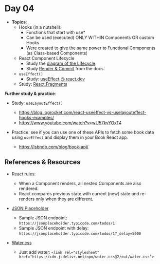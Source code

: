 # Day 04

  - **Topics**:
    - Hooks (in a nutshell):
        - Functions that start with use*
        - Can be used (executed) ONLY WITHIN Components OR custom Hooks
        - Were created to give the same power to Functional Components (as Class-based Components)
    - React Component Lifecycle
      - Study the [diagram of the Lifecycle](https://wavez.github.io/react-hooks-lifecycle/)
      - Study [Render & Commit](https://react.dev/learn/render-and-commit) from the docs.
    - `useEffect()`
      - Study: [useEffect @ react.dev](https://react.dev/reference/react/useEffect)
    - Study: [React.Fragments](https://react.dev/reference/react/Fragment)

  **Further study & practice**:

  - Study: `useLayoutEffect()`
    - https://blog.logrocket.com/react-useeffect-vs-uselayouteffect-hooks-examples/
    - https://www.youtube.com/watch?v=wU57kvYOxT4

  - Practice: see if you can use one of these APIs to fetch some book data using `useEffect` and display them in your Book React app.
    - https://isbndb.com/blog/book-api/

## References & Resources

  - React rules:
    - When a Component renders, all nested Components are also rendered.
    - React compares previous state with current (new) state and re-renders only when they are different.

  - [JSON Placeholder](https://jsonplaceholder.typicode.com)
    - Sample JSON endpoint: `https://jsonplaceholder.typicode.com/todos/1`
    - Sample JSON endpoint with delay: `https://jsonplaceholder.typicode.com/todos/1?_delay=5000`

  - [Water.css](https://watercss.kognise.dev/)
    - Just add water: `<link rel="stylesheet" href="https://cdn.jsdelivr.net/npm/water.css@2/out/water.css">`